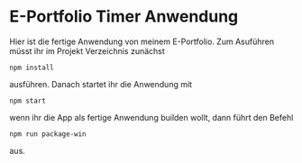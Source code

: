 # E-Portfolio Timer Anwendung

Hier ist die fertige Anwendung von meinem E-Portfolio.
Zum Asuführen müsst ihr im Projekt Verzeichnis zunächst
```
npm install
```
ausführen. Danach startet ihr die Anwendung mit
```
npm start
```
wenn ihr die App als fertige Anwendung builden wollt, dann führt den Befehl 
```
npm run package-win
```
aus.